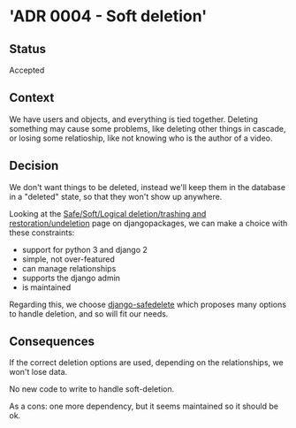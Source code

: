 # 'ADR 0004 - Soft deletion'

## Status

Accepted

## Context

We have users and objects, and everything is tied together. Deleting
something may cause some problems, like deleting other things in
cascade, or losing some relatioship, like not knowing who is the author
of a video.

## Decision

We don't want things to be deleted, instead we'll keep them in the
database in a "deleted" state, so that they won't show up anywhere.

Looking at the [Safe/Soft/Logical deletion/trashing and
restoration/undeletion](https://djangopackages.org/grids/g/deletion/)
page on djangopackages, we can make a choice with these constraints:

-   support for python 3 and django 2
-   simple, not over-featured
-   can manage relationships
-   supports the django admin
-   is maintained

Regarding this, we choose
[django-safedelete](https://django-safedelete.readthedocs.io/en/latest/)
which proposes many options to handle deletion, and so will fit our
needs.

## Consequences

If the correct deletion options are used, depending on the
relationships, we won't lose data.

No new code to write to handle soft-deletion.

As a cons: one more dependency, but it seems maintained so it should be
ok.
